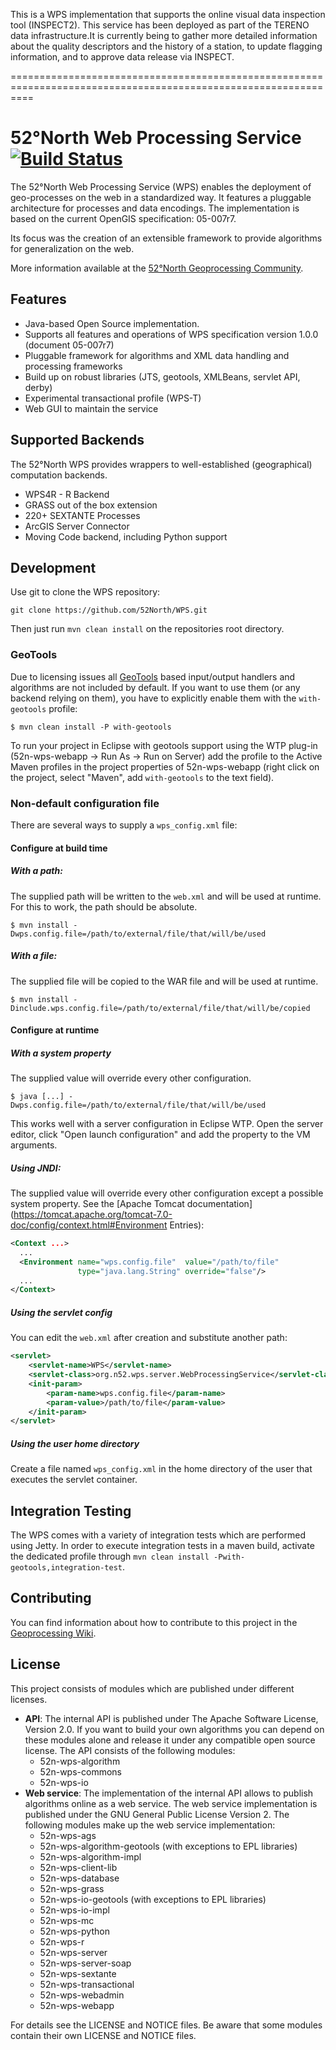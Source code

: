 This is a WPS implementation that supports the online visual data inspection tool (INSPECT2). This service has been deployed as part of the TERENO data infrastructure.It is currently being to gather more detailed information about the quality descriptors and the history of a station, to update flagging information, and to approve data release via INSPECT.

================================================================================================================


# 52°North Web Processing Service [![Build Status](https://travis-ci.org/52North/WPS.png?branch=master)](https://travis-ci.org/52North/WPS)

The 52°North Web Processing Service (WPS) enables the deployment of geo-processes on the web in
a standardized way. It features a pluggable architecture for processes and data encodings.
The implementation is based on the current OpenGIS specification: 05-007r7.

Its focus was the creation of an extensible framework to provide algorithms for generalization on the web.

More information available at the [52°North Geoprocessing Community](http://52north.org/geoprocessing).

## Features

* Java-based Open Source implementation.
* Supports all features and operations of WPS specification version 1.0.0 (document 05-007r7)
* Pluggable framework for algorithms and XML data handling and processing frameworks
* Build up on robust libraries (JTS, geotools, XMLBeans, servlet API, derby)
* Experimental transactional profile (WPS-T)
* Web GUI to maintain the service

## Supported Backends

The 52°North WPS provides wrappers to well-established (geographical) computation backends.

* WPS4R - R Backend
* GRASS out of the box extension
* 220+ SEXTANTE Processes
* ArcGIS Server Connector
* Moving Code backend, including Python support

## Development

Use git to clone the WPS repository:

```
git clone https://github.com/52North/WPS.git
```

Then just run `mvn clean install` on the repositories root directory.

### GeoTools

Due to licensing issues all [GeoTools](http://www.geotools.org/) based input/output handlers and algorithms are not included by default. If you want to use them (or any backend relying on them), you have to explicitly enable them with the `with-geotools` profile:

```
$ mvn clean install -P with-geotools
```

To run your project in Eclipse with geotools support using the WTP plug-in (52n-wps-webapp -> Run As -> Run on Server) add the profile to the Active Maven profiles in the project properties of 52n-wps-webapp (right click on the project, select "Maven", add `with-geotools` to the text field). 

### Non-default configuration file
There are several ways to supply a `wps_config.xml` file:

#### Configure at build time

##### With a path:

The supplied path will be written to the `web.xml` and will be used at runtime. For this to work, the path should be absolute.

```
$ mvn install -Dwps.config.file=/path/to/external/file/that/will/be/used
```
##### With a file:

The supplied file will be copied to the WAR file and will be used at runtime.

```
$ mvn install -Dinclude.wps.config.file=/path/to/external/file/that/will/be/copied
```

#### Configure at runtime
##### With a system property

The supplied value will override every other configuration.

```
$ java [...] -Dwps.config.file=/path/to/external/file/that/will/be/used
```

This works well with a server configuration in Eclipse WTP. Open the server editor, click "Open launch configuration" and add the property to the VM arguments. 

##### Using JNDI:

The supplied value will override every other configuration except a possible system property. See the [Apache Tomcat documentation](https://tomcat.apache.org/tomcat-7.0-doc/config/context.html#Environment Entries):

```xml
<Context ...>
  ...
  <Environment name="wps.config.file"  value="/path/to/file"
               type="java.lang.String" override="false"/>
  ...
</Context>
```

##### Using the servlet config

You can edit the `web.xml` after creation and substitute another path:
```xml
<servlet>
    <servlet-name>WPS</servlet-name>
    <servlet-class>org.n52.wps.server.WebProcessingService</servlet-class>
    <init-param>
        <param-name>wps.config.file</param-name>
        <param-value>/path/to/file</param-value>
    </init-param>
</servlet>
  ```
  
##### Using the user home directory

Create a file named `wps_config.xml` in the home directory of the user that executes the servlet container.

## Integration Testing

The WPS comes with a variety of integration tests which are performed using Jetty.
In order to execute integration tests in a maven build, activate the dedicated profile
through `mvn clean install -Pwith-geotools,integration-test`.

## Contributing

You can find information about how to contribute to this project in the [Geoprocessing Wiki](https://wiki.52north.org/bin/view/Geoprocessing/StructuresAndProcedures#Git_Procedures).

## License

This project consists of modules which are published under different licenses.

* **API**: The internal API is published under The Apache Software License, Version 2.0. If you want to build your own algorithms you can depend on these modules alone and release it under any compatible open source license. The API consists of the following modules:
  * 52n-wps-algorithm
  * 52n-wps-commons
  * 52n-wps-io
* **Web service**: The implementation of the internal API allows to publish algorithms online as a web service. The web service implementation is published under the GNU General Public License Version 2. The following modules make up the web service implementation:
  * 52n-wps-ags
  * 52n-wps-algorithm-geotools (with exceptions to EPL libraries)
  * 52n-wps-algorithm-impl
  * 52n-wps-client-lib
  * 52n-wps-database
  * 52n-wps-grass
  * 52n-wps-io-geotools (with exceptions to EPL libraries)
  * 52n-wps-io-impl
  * 52n-wps-mc
  * 52n-wps-python
  * 52n-wps-r
  * 52n-wps-server
  * 52n-wps-server-soap
  * 52n-wps-sextante
  * 52n-wps-transactional
  * 52n-wps-webadmin
  * 52n-wps-webapp
  
For details see the LICENSE and NOTICE files. Be aware that some modules contain their own LICENSE and NOTICE files.
